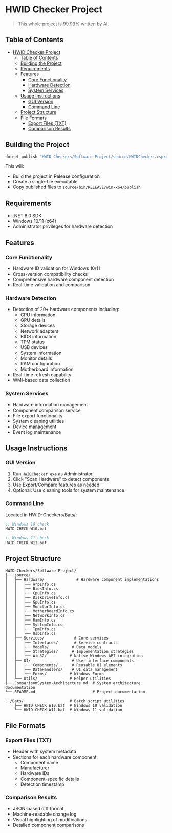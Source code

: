 # HWID Checker Project

> This whole project is 99.99% written by AI.

## Table of Contents

- [HWID Checker Project](#hwid-checker-project)
  - [Table of Contents](#table-of-contents)
  - [Building the Project](#building-the-project)
  - [Requirements](#requirements)
  - [Features](#features)
    - [Core Functionality](#core-functionality)
    - [Hardware Detection](#hardware-detection)
    - [System Services](#system-services)
  - [Usage Instructions](#usage-instructions)
    - [GUI Version](#gui-version)
    - [Command Line](#command-line)
  - [Project Structure](#project-structure)
  - [File Formats](#file-formats)
    - [Export Files (TXT)](#export-files-txt)
    - [Comparison Results](#comparison-results)

## Building the Project

```bash
dotnet publish "HWID-Checkers/Software-Project/source/HWIDChecker.csproj" -c Release
```

This will:

- Build the project in Release configuration
- Create a single-file executable
- Copy published files to `source/bin/RELEASE/win-x64/publish`

## Requirements

- .NET 8.0 SDK
- Windows 10/11 (x64)
- Administrator privileges for hardware detection

## Features

### Core Functionality

- Hardware ID validation for Windows 10/11
- Cross-version compatibility checks
- Comprehensive hardware component detection
- Real-time validation and comparison

### Hardware Detection

- Detection of 20+ hardware components including:
  - CPU information
  - GPU details
  - Storage devices
  - Network adapters
  - BIOS information
  - TPM status
  - USB devices
  - System information
  - Monitor details
  - RAM configuration
  - Motherboard information
- Real-time refresh capability
- WMI-based data collection

### System Services

- Hardware information management
- Component comparison service
- File export functionality
- System cleaning utilities
- Device management
- Event log maintenance

## Usage Instructions

### GUI Version

1. Run `HWIDChecker.exe` as Administrator
2. Click "Scan Hardware" to detect components
3. Use Export/Compare features as needed
4. Optional: Use cleaning tools for system maintenance

### Command Line

Located in HWID-Checkers/Bats/:
```bat
:: Windows 10 check
HWID CHECK W10.bat

:: Windows 11 check
HWID CHECK W11.bat
```

## Project Structure

```
HWID-Checkers/Software-Project/
├── source/
│   ├── Hardware/              # Hardware component implementations
│   │   ├── ArpInfo.cs
│   │   ├── BiosInfo.cs
│   │   ├── CpuInfo.cs
│   │   ├── DiskDriveInfo.cs
│   │   ├── GpuInfo.cs
│   │   ├── MonitorInfo.cs
│   │   ├── MotherboardInfo.cs
│   │   ├── NetworkInfo.cs
│   │   ├── RamInfo.cs
│   │   ├── SystemInfo.cs
│   │   ├── TpmInfo.cs
│   │   └── UsbInfo.cs
│   ├── Services/             # Core services
│   │   ├── Interfaces/       # Service contracts
│   │   ├── Models/          # Data models
│   │   ├── Strategies/      # Implementation strategies
│   │   └── Win32/          # Native Windows API integration
│   ├── UI/                  # User interface components
│   │   ├── Components/      # Reusable UI elements
│   │   ├── DataHandlers/    # UI data management
│   │   └── Forms/          # Windows Forms
│   └── Utils/              # Helper utilities
├── ComparisonSystem-Architecture.md  # System architecture documentation
└── README.md                         # Project documentation

../Bats/                    # Batch script utilities
    ├── HWID CHECK W10.bat  # Windows 10 validation
    └── HWID CHECK W11.bat  # Windows 11 validation
```

## File Formats

### Export Files (TXT)

- Header with system metadata
- Sections for each hardware component:
  - Component name
  - Manufacturer
  - Hardware IDs
  - Component-specific details
  - Detection timestamp

### Comparison Results

- JSON-based diff format
- Machine-readable change log
- Visual highlighting of modifications
- Detailed component comparisons
